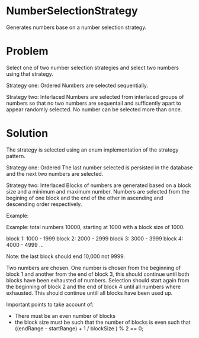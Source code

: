 # NumberSelectionStrategy
Generates numbers base on a number selection strategy.


# Problem

Select one of two number selection strategies and select two numbers using that strategy.

Strategy one: Ordered
Numbers are selected sequentially.

Strategy two: Interlaced
Numbers are selected from interlaced groups of numbers so that no two numbers are sequentail and sufficently apart to appear randomly selected. No number can be selected more than once.

# Solution

The strategy is selected using an enum implementation of the strategy pattern. 

Strategy one: Ordered
The last number selected is persisted in the database and the next two numbers are selected.

Strategy two: Interlaced
Blocks of numbers are generated based on a block size and a minimum and maximum number. Numbers are selected from the begining of one block and the end of the other in ascending and descending order respectively. 

Example:

Example: total numbers 10000, starting at 1000 with a block size of 1000.

  block 1: 1000 - 1999
  block 2: 2000 - 2999
  block 3: 3000 - 3999
  block 4: 4000 - 4999
  ... 

Note: the last block should end 10,000 not 9999.

Two numbers are chosen. One number is chosen from the beginning of block 1 and another from the end of block 3, this should continue until both blocks have been exhausted of numbers. Selection should start again from the beginning of block 2 and the end of block 4 until all numbers where exhausted. This should continue untill all blocks have been used up.

Important points to take account of:
* There must be an even number of blocks
* the block size must be such that the number of blocks is even such that ((endRange - startRange) + 1 / blockSize ) % 2 == 0;
